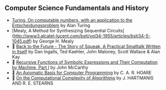 ## Computer Science Fundamentals and History

* [Turing, On computable numbers, with an application to the Entscheidungsproblem](http://www.turingarchive.org/browse.php/B/12) by Alan Turing
* [Mealy, A Method for Synthesizing Sequential Circuits] (http://www3.alcatel-lucent.com/bstj/vol34-1955/articles/bstj34-5-1045.pdf) by George H. Mealy
* :scroll: [Back to the Future - The Story of Squeak, A Practical Smalltalk Written in Itself](https://github.com/papers-we-love/papers-we-love/blob/master/comp_sci_fundamentals_and_history/story-of-squeak-a-practical-smalltalk-written-in-itself.pdf) by Dan Ingalls, Ted Kaehler, John Maloney, Scott Wallace & Alan Kay
* :scroll: [Recursive Functions of Symbolic Expressions and Their Computation by Machine, Part I](https://github.com/papers-we-love/papers-we-love/blob/master/comp_sci_fundamentals_and_history/recursive-functions-of-symbolic-expressions-and-their-computation-by-machine-parti.pdf) by John McCarthy
* :scroll: [An Axiomatic Basis for Computer Programming](https://github.com/papers-we-love/papers-we-love/blob/master/comp_sci_fundamentals_and_history/axiomatic-basis-computer-programming.pdf) by C. A. R. HOARE 
* :scroll: [On the Computational Complexity of Algorithims](http://www.ams.org/journals/tran/1965-117-00/S0002-9947-1965-0170805-7/S0002-9947-1965-0170805-7.pdf) by J. HARTMANIS AND R. E. STEARNS